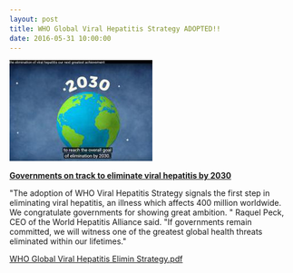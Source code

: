 ```yaml
---
layout: post
title: WHO Global Viral Hepatitis Strategy ADOPTED!!
date: 2016-05-31 10:00:00
---
```


[![](/assets/images/who-global-viral-hepatitis-strategy-adopted.jpg)](https://www.youtube.com/watch?v=cVttqfgExL0&feature=youtu.be)

[**Governments on track to eliminate viral hepatitis by 2030**](http://www.worldhepatitisalliance.org/news/may-2016/governments-track-eliminate-viral-hepatitis-2030)

"The adoption of WHO Viral Hepatitis Strategy signals the first step in eliminating viral hepatitis, an illness which affects 400 million worldwide. We congratulate governments for showing great ambition. " Raquel Peck, CEO of the World Hepatitis Alliance said. "If governments remain committed, we will witness one of the greatest global health threats eliminated within our lifetimes."

[WHO Global Viral Hepatitis Elimin Strategy.pdf](https://jumpshare.com/v/llPJkXxuK2WDaa8T7kyQ)